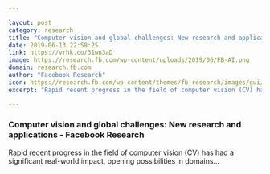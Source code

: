 ```yaml
---

layout: post
category: research
title: "Computer vision and global challenges: New research and applications - Facebook Research"
date: 2019-06-13 22:58:25
link: https://vrhk.co/31wn3aD
image: https://research.fb.com/wp-content/uploads/2019/06/FB-AI.png
domain: research.fb.com
author: "Facebook Research"
icon: https://research.fb.com/wp-content/themes/fb-research/images/gui/facebook.ico
excerpt: "Rapid recent progress in the field of computer vision (CV) has had a significant real-world impact, opening possibilities in domains…"

---
```


### Computer vision and global challenges: New research and applications - Facebook Research

Rapid recent progress in the field of computer vision (CV) has had a significant real-world impact, opening possibilities in domains…